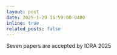 ```yaml
---
layout: post
date: 2025-1-29 15:59:00-0400
inline: true
related_posts: false
---
```


Seven papers are accepted by ICRA 2025
